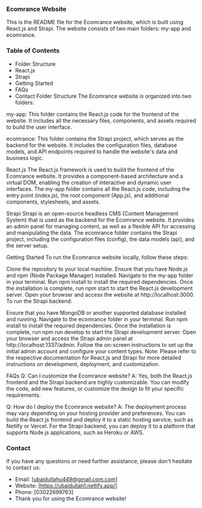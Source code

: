 ### Ecomrance Website
This is the README file for the Ecomrance website, which is built using React.js and Strapi. The website consists of two main folders: my-app and ecomrance.

### Table of Contents
- Folder Structure
- React.js
- Strapi
- Getting Started
- FAQs
- Contact
Folder Structure
The Ecomrance website is organized into two folders:

my-app: This folder contains the React.js code for the frontend of the website. It includes all the necessary files, components, and assets required to build the user interface.

ecomrance: This folder contains the Strapi project, which serves as the backend for the website. It includes the configuration files, database models, and API endpoints required to handle the website's data and business logic.

React.js
The React.js framework is used to build the frontend of the Ecomrance website. It provides a component-based architecture and a virtual DOM, enabling the creation of interactive and dynamic user interfaces. The my-app folder contains all the React.js code, including the entry point (index.js), the root component (App.js), and additional components, stylesheets, and assets.

Strapi
Strapi is an open-source headless CMS (Content Management System) that is used as the backend for the Ecomrance website. It provides an admin panel for managing content, as well as a flexible API for accessing and manipulating the data. The ecomrance folder contains the Strapi project, including the configuration files (config), the data models (api), and the server setup.

Getting Started
To run the Ecomrance website locally, follow these steps:

Clone the repository to your local machine.
Ensure that you have Node.js and npm (Node Package Manager) installed.
Navigate to the my-app folder in your terminal.
Run npm install to install the required dependencies.
Once the installation is complete, run npm start to start the React.js development server.
Open your browser and access the website at http://localhost:3000.
To run the Strapi backend:

Ensure that you have MongoDB or another supported database installed and running.
Navigate to the ecomrance folder in your terminal.
Run npm install to install the required dependencies.
Once the installation is complete, run npm run develop to start the Strapi development server.
Open your browser and access the Strapi admin panel at http://localhost:1337/admin.
Follow the on-screen instructions to set up the initial admin account and configure your content types.
Note: Please refer to the respective documentation for React.js and Strapi for more detailed instructions on development, deployment, and customization.

FAQs
Q: Can I customize the Ecomrance website?
A: Yes, both the React.js frontend and the Strapi backend are highly customizable. You can modify the code, add new features, or customize the design to fit your specific requirements.

Q: How do I deploy the Ecomrance website?
A: The deployment process may vary depending on your hosting provider and preferences. You can build the React.js frontend and deploy it to a static hosting service, such as Netlify or Vercel. For the Strapi backend, you can deploy it to a platform that supports Node.js applications, such as Heroku or AWS.

### Contact
If you have any questions or need further assistance, please don't hesitate to contact us:

- Email: [ubaidullahu449@gmail.com.com]
- Website: [https://ubaidullah1.netlify.app/]
- Phone: [03022699763]
- Thank you for using the Ecomrance website!
